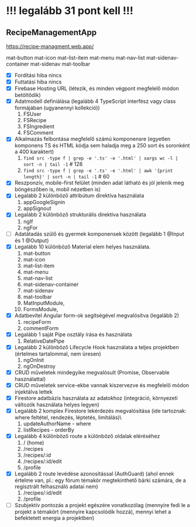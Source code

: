 # !!! legalább 31 pont kell !!!
## RecipeManagementApp

https://recipe-managment.web.app/

mat-button
mat-icon
mat-list-item
mat-menu
mat-nav-list
mat-sidenav-container
mat-sidenav
mat-toolbar

- [x] Fordítási hiba nincs
- [x] Futtatási hiba nincs
- [x] Firebase Hosting URL (létezik, és minden végpont megfelelő módon betöltődik)
- [x] Adatmodell definiálása (legalább 4 TypeScript interfész vagy class formájában (ugyanennyi kollekció))
  1. FSUser
  2. FSRecipe
  3. FSIngredient
  4. FSComment
- [x] Alkalmazás felbontása megfelelő számú komponensre (egyetlen komponens TS és HTML kódja sem haladja meg a 250 sort és soronként a 400 karaktert)
  1. `find src -type f | grep -e '.ts' -e '.html' | xargs wc -l | sort -n | tail -1` # 128
  2. `find src -type f | grep -e '.ts' -e '.html' | awk '{print length}' | sort -n | tail -1` # 60
- [x] Reszponzív, mobile-first felület (minden adat látható és jól jelenik meg böngészőben is, mobil nézetben is)
- [x] Legalább 2 különböző attribútum direktíva használata
  1. appGoogleSignin
  2. appSignout
- [x] Legalább 2 különböző strukturális direktíva használata
  1. ngIf
  2. ngFor
- [ ] Adatátadás szülő és gyermek komponensek között (legalább 1 @Input és 1 @Output)
- [x] Legalább 10 különböző Material elem helyes használata.
  1. mat-button
  2. mat-icon
  3. mat-list-item
  4. mat-menu
  5. mat-nav-list
  6. mat-sidenav-container
  7. mat-sidenav
  8. mat-toolbar
  9. MatInputModule,
  10. FormsModule,
- [x] Adatbevitel Angular form-ok segítségével megvalósítva (legalább 2)
  1. recipeForm
  2. commentForm
- [x] Legalább 1 saját Pipe osztály írása és használata
  1. RelativeDatePipe
- [x] Legalább 2 különböző Lifecycle Hook használata a teljes projektben (értelmes tartalommal, nem üresen)
  1. ngOnInit
  2. ngOnDestroy
- [x] CRUD műveletek mindegyike megvalósult (Promise, Observable használattal)
- [x] CRUD műveletek service-ekbe vannak kiszervezve és megfelelő módon injektálva lettek
- [x] Firestore adatbázis használata az adatokhoz (integráció, környezeti változók használata helyes legyen)
- [x] Legalább 2 komplex Firestore lekérdezés megvalósítása (ide tartoznak: where feltétel, rendezés, léptetés, limitálás)\
  1.  updateAuthorName - where
  2.  listRecipes - orderBy
- [x] Legalább 4 különböző route a különböző oldalak eléréséhez
  1. / (home)
  2. /recipes
  3. /recipes/:id
  4. /recipes/:id/edit
  5. /profile
- [x] Legalább 2 route levédése azonosítással (AuthGuard) (ahol ennek értelme van, pl.: egy fórum témakör megtekinthető bárki számára, de a regisztrált felhasználó adatai nem)
  1. /recipes/:id/edit
  2. /profile
- [ ] Szubjektív pontozás a projekt egészére vonatkozólag (mennyire fedi le a projekt a témakört (mennyire kapcsolódik hozzá), mennyi lehet a befektetett energia a projektben)
